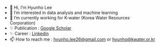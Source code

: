 - 👋 Hi, I’m Hyunho Lee
- 👀 I’m interested in data analysis and machine learning
- 🌱 I’m currently working for K-water (Korea Water Resources Corporation)
- ✨ Publication : <a href="https://scholar.google.com/citations?user=_BauogcAAAAJ&hl=ko" rel="noopener noreferrer" target="_blank"> Google Scholar</a>
- ✨ Career : <a href="https://www.linkedin.com/in/hyunho-lee-91a473226/" rel="noopener noreferrer" target="_blank"> Linkedin</a>
- 📫 How to reach me : hyunho.lee26@gmail.com or hyunho@kwater.or.kr

<!---
hyunholee26/hyunholee26 is a ✨ special ✨ repository because its `README.md` (this file) appears on your GitHub profile.
You can click the Preview link to take a look at your changes.
--->
